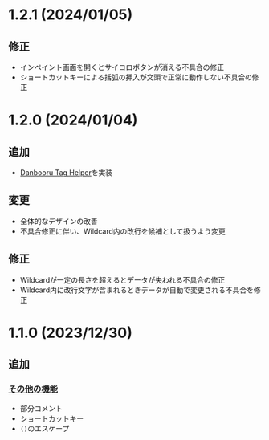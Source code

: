 # 1.2.1 (2024/01/05)

## 修正

-   インペイント画面を開くとサイコロボタンが消える不具合の修正
-   ショートカットキーによる括弧の挿入が文頭で正常に動作しない不具合の修正

# 1.2.0 (2024/01/04)

## 追加

-   [Danbooru Tag Helper](https://github.com/xmitoux/naildcard#danbooru-tag-helper)を実装

## 変更

-   全体的なデザインの改善
-   不具合修正に伴い、Wildcard内の改行を候補として扱うよう変更

## 修正

-   Wildcardが一定の長さを超えるとデータが失われる不具合の修正
-   Wildcard内に改行文字が含まれるときデータが自動で変更される不具合を修正

# 1.1.0 (2023/12/30)

## 追加

### [その他の機能](https://github.com/xmitoux/naildcard#その他の機能)

-   部分コメント
-   ショートカットキー
-   `()`のエスケープ
